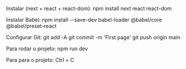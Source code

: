 Instalar (next + react + react-dom):
    npm install next react react-dom

Instalar Babel:
    npm install --save-dev babel-loader @babel/core @babel/preset-react

Configurar Git:
    git add -A
    git commit -m 'First page'
    git push origin main

Para rodar o projeto:
    npm run dev

Para para o projeto:
    Ctrl + C


